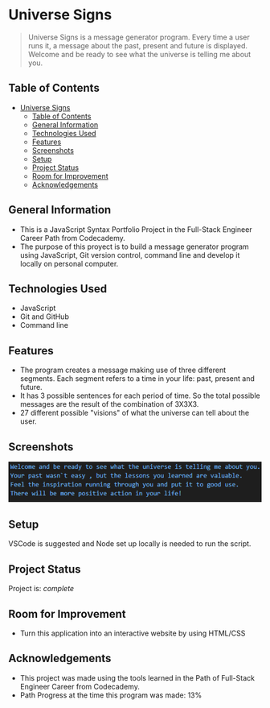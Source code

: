 # Universe Signs
> Universe Signs is a message generator program. Every time a user runs it, a message about the past, present and future is displayed.
> Welcome and be ready to see what the universe is telling me about you.

## Table of Contents
- [Universe Signs](#universe-signs)
  - [Table of Contents](#table-of-contents)
  - [General Information](#general-information)
  - [Technologies Used](#technologies-used)
  - [Features](#features)
  - [Screenshots](#screenshots)
  - [Setup](#setup)
  - [Project Status](#project-status)
  - [Room for Improvement](#room-for-improvement)
  - [Acknowledgements](#acknowledgements)

## General Information
- This is a JavaScript Syntax Portfolio Project in the Full-Stack Engineer Career Path from Codecademy.
- The purpose of this proyect is to build a message generator program using JavaScript, Git version control, command line and develop it locally on personal computer.

## Technologies Used
- JavaScript
- Git and GitHub
- Command line

## Features
- The program creates a message making use of three different segments. Each segment refers to a time in your life: past, present and future. 
- It has 3 possible sentences for each period of time. So the total possible messages are the result of the combination of 3X3X3. 
- 27 different possible "visions" of what the universe can tell about the user. 

## Screenshots
![Example screenshot](https://github.com/patricioperezib/MixedMessagesProject/blob/main/example.PNG)

## Setup
VSCode is suggested and  Node set up locally is needed to run the script.

## Project Status
Project is: _complete_ 

## Room for Improvement
- Turn this application into an interactive website by using HTML/CSS

## Acknowledgements
- This project was made using the tools learned in the Path of Full-Stack Engineer Career from Codecademy.
- Path Progress at the time this program was made: 13% 
